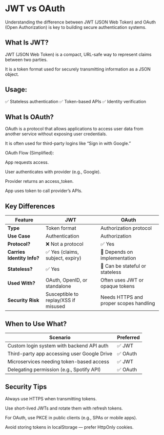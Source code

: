 # JWT vs OAuth
Understanding the difference between JWT (JSON Web Token) and OAuth (Open Authorization) is key to building secure authentication systems.

## What Is JWT?
JWT (JSON Web Token) is a compact, URL-safe way to represent claims between two parties.

It is a token format used for securely transmitting information as a JSON object.

## Usage:
✅ Stateless authentication
✅ Token-based APIs
✅ Identity verification

## What Is OAuth?
OAuth is a protocol that allows applications to access user data from another service without exposing user credentials.

It is often used for third-party logins like “Sign in with Google.”

OAuth Flow (Simplified):

App requests access.

User authenticates with provider (e.g., Google).

Provider returns an access_token.

App uses token to call provider’s APIs.

## Key Differences
| Feature                    | JWT                                  | OAuth                                  |
| -------------------------- | ------------------------------------ | -------------------------------------- |
| **Type**                   | Token format                         | Authorization protocol                 |
| **Use Case**               | Authentication                       | Authorization                          |
| **Protocol?**              | ❌ Not a protocol                     | ✅ Yes                                  |
| **Carries Identity Info?** | ✅ Yes (claims, subject, expiry)      | 🔁 Depends on implementation           |
| **Stateless?**             | ✅ Yes                                | 🔁 Can be stateful or stateless        |
| **Used With?**             | OAuth, OpenID, or standalone         | Often uses JWT or opaque tokens        |
| **Security Risk**          | Susceptible to replay/XSS if misused | Needs HTTPS and proper scopes handling |

## When to Use What?
| Scenario                                    | Preferred |
| ------------------------------------------- | --------- |
| Custom login system with backend API auth   | ✅ JWT     |
| Third-party app accessing user Google Drive | ✅ OAuth   |
| Microservices needing token-based access    | ✅ JWT     |
| Delegating permission (e.g., Spotify API)   | ✅ OAuth   |

## Security Tips
Always use HTTPS when transmitting tokens.

Use short-lived JWTs and rotate them with refresh tokens.

For OAuth, use PKCE in public clients (e.g., SPAs or mobile apps).

Avoid storing tokens in localStorage — prefer HttpOnly cookies.
